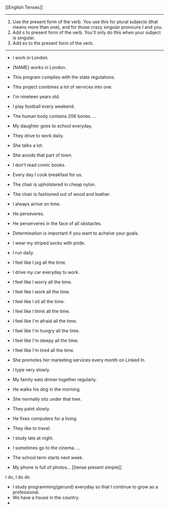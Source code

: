 [[English Tenses]]

---
1.  Use the present form of the verb. You use this for plural subjects (that means more than one), and for those crazy singular pronouns I and you. 
2.  Add s to present form of the verb. You'll only do this when your subject is singular. 
3.  Add es to the present form of the verb.

---


-   I work in London.
-   {NAME} works in London.
-   This program complies with the state regulations.
-   This project combines a lot of services into one.
-   I'm nineteen years old. 
-   I play football every weekend.
-   The human body contains 206 bones. ...
-   My daughter goes to school everyday.

- They drive to work daily.

- She talks a lot.

- She avoids that part of town.

- I don't read comic books.

- Every day I cook breakfast for us.

- The chair is upholstered in cheap nylon.

- The chair is fashioned out of wood and leather.

- I always arrive on time.

- He perseveres.

- He perserveres in the face of all obstacles.

- Determination is important if you want to acheive your goals.

- I wear my striped socks with pride.

- I run daily.

- I feel like I jog all the time.

- I drive my car everyday to work.

- I feel like I worry all the time.

- I feel like I work all the time.

- I feel like I sit all the time.

- I feel like I think all the time.

- I feel like I'm afraid all the time.

- I feel like I'm hungry all the time.
- I feel like I'm sleepy all the time.
- I feel like I'm tired all the time.
- She promotes her marketing services every month on Linked In.
- I type very slowly.
- My family eats dinner together regularly.
- He walks his dog in the morning.
- She normally sits under that tree.
- They paint slowly.
- He fixes computers for a living.

- They like to travel.

- I study late at night.
-   I sometimes go to the cinema. ...
-   The school term starts next week.
- My phone is full of photos... [[tense present simple]]


I do, I do do

* I study programming(gerund) everyday so that I continue to grow as a professional.
* We have a house in the country.
* 